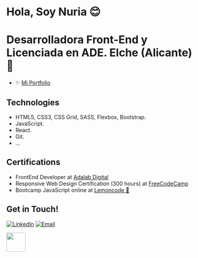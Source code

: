 # Hola, Soy Nuria 😊

# Desarrolladora Front-End y Licenciada en ADE. Elche (Alicante) 🌴
* ✨ <a href="https://nuriadiazcandela.github.io/Portfolio/" target="_blank"> Mi Portfolio </a>

## Technologies	
* HTML5, CSS3, CSS Grid, SASS, Flexbox, Bootstrap.
* JavaScript. 
* React.
* Git.
* ...

## Certifications
* FrontEnd Developer at <a href="https://adalab.es/" target="_blank"> Adalab Digital</a>
* Responsive Web Design Certification (300 hours) at <a href="https://www.freecodecamp.org/" target="_blank"> FreeCodeCamp</a>
* Bootcamp JavaScript online at <a href="https://lemoncode.net/" target="_blank"> Lemoncode :lemon:</a>

## Get in Touch!	

<a href="https://www.linkedin.com/in/nuriadiazcandela/" target="_blank"><img alt="LinkedIn" src="https://img.shields.io/badge/-Linkedin-blue?logo=linkedin&logoColor=white"></a>&nbsp;<a href="mailto:nuriadiazcandela@gmail.com" target="_blank"><img alt="Email" src="https://img.shields.io/badge/-Email-red?logo=gmail&logoColor=white"></a>&nbsp;


<img src="https://media.giphy.com/media/l0HlNHAeMZPIp5peg/giphy.gif" width="50px">
